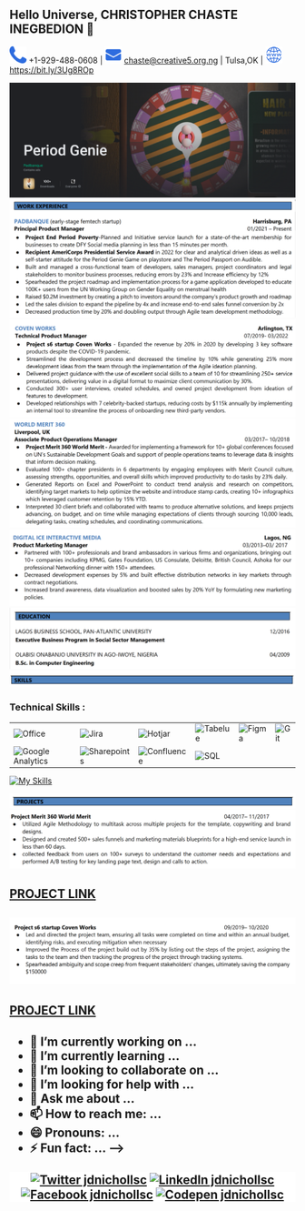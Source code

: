 ## Hello Universe, CHRISTOPHER CHASTE INEGBEDION 👋
<img src = "https://github.com/Qadir-Hassan/github2/blob/main/call.svg" width="30px" > +1-929-488-0608 | </h3>  <img src = "https://github.com/Qadir-Hassan/github2/blob/main/email.svg" width="30px" > chaste@creative5.org.ng |   Tulsa,OK |   <img src = "https://github.com/Qadir-Hassan/github2/blob/main/icons8-website-50.png" width="30px" > https://bit.ly/3Ug8ROp

<img src = "https://github.com/Qadir-Hassan/github2/blob/main/Screenshot%20(67).png" >

<img src="https://github.com/Qadir-Hassan/github2/blob/main/f1.png" >
<img src="https://github.com/Qadir-Hassan/github2/blob/main/f2.png" >
<img src="https://github.com/Qadir-Hassan/github2/blob/main/f3.png" >
<img src="https://github.com/Qadir-Hassan/github2/blob/main/f4.png" >
<img src="https://github.com/Qadir-Hassan/github2/blob/main/f5.png" >
<img src="https://github.com/Qadir-Hassan/github2/blob/main/f6.png" >

### Technical Skills :
<table>
<tr><td><img src="https://i.postimg.cc/90F78Kd2/office.png" alt="Office" width=50px ></td> 
<td><img src="https://i.postimg.cc/X7PCL2pM/jira.png" alt="Jira"  width=50px ></td> 
<td><img src="https://i.postimg.cc/1tS66f4f/hotjar.png" alt="Hotjar"  width=50px ></td> 
<td><img src="https://i.postimg.cc/prGngCCF/tableu.png" alt="Tabelue"  width=50px ></td> 
<td><img src="https://i.postimg.cc/fbn0nJcB/figma.png" alt="Figma"  width=50px ></td> 
<td><img src="https://i.postimg.cc/FRbyn0wy/git.png" alt="Git"  width=50px ></td> 
 </tr>
  <tr>
 <td><img src="https://i.postimg.cc/BZMDLZ3n/google-analytics.png" alt="Google Analytics"  width=50px ></td> 
  <td><img src="https://i.postimg.cc/63hZhtGz/sharepoint.png" alt="Sharepoints"  width=50px ></td> 
 <td><img src="https://i.postimg.cc/SNR9W0Q7/confluence.png" alt="Confluence"  width=50px ></td> 
  <td><img src="https://i.postimg.cc/SxwcSZhL/sql.png" alt="SQL"  width=50px ></td> 
  
 </tr>
</table>


[![My Skills](https://skills.thijs.gg/icons?i=java,kotlin,nodejs,figma&theme=dark)](https://skills.thijs.gg)

<img src="https://github.com/Qadir-Hassan/github2/blob/main/f7.png" >

<img src="https://github.com/Qadir-Hassan/github2/blob/main/f8.png" >
<h2><a href="https://github.com/anamiqbal95/Disaster-Tweet-Prediction"> PROJECT LINK</a><h2>

<img src="https://github.com/Qadir-Hassan/github2/blob/main/f9.png" >
<h2><a href="https://github.com/anamiqbal95/Disaster-Tweet-Prediction"> PROJECT LINK</a><h2>






- 🔭 I’m currently working on ...
- 🌱 I’m currently learning ...
- 👯 I’m looking to collaborate on ...
- 🤔 I’m looking for help with ...
- 💬 Ask me about ...
- 📫 How to reach me: ...
- 😄 Pronouns: ...
- ⚡ Fun fact: ...
-->

<p align="center" style="background-color:white">
<a href="https://twitter.com/jdnichollsc" target="blank"><img align="center" src="https://cdn.jsdelivr.net/npm/simple-icons@3.0.1/icons/twitter.svg" alt="Twitter jdnichollsc" height="30" width="30" /></a>
<a href="https://linkedin.com/in/jdnichollsc" target="blank"><img align="center" src="https://cdn.jsdelivr.net/npm/simple-icons@3.0.1/icons/linkedin.svg" alt="LinkedIn jdnichollsc" height="30" width="30" /></a>
<a href="https://fb.com/jdnichollsc" target="blank"><img align="center" src="https://cdn.jsdelivr.net/npm/simple-icons@3.0.1/icons/facebook.svg" alt="Facebook jdnichollsc" height="30" width="30" /></a>
<a href="https://www.codepen.io/jdnichollsc" target="blank"><img align="center" src="https://cdn.jsdelivr.net/npm/simple-icons@3.0.1/icons/codepen.svg" alt="Codepen jdnichollsc" height="30" width="30" /></a>
</p>
